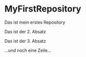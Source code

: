 # MyFirstRepository
Das ist mein erstes Repository

Das ist der 2. Absatz

Das ist der 3. Absatz

...und noch eine Zeile...
